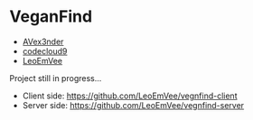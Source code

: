 # VeganFind

- [AVex3nder](https://github.com/AVex3nder)
- [codecloud9](https://github.com/codecloud9)
- [LeoEmVee](https://github.com/LeoEmVee)

Project still in progress...

- Client side: https://github.com/LeoEmVee/vegnfind-client
- Server side: https://github.com/LeoEmVee/vegnfind-server
